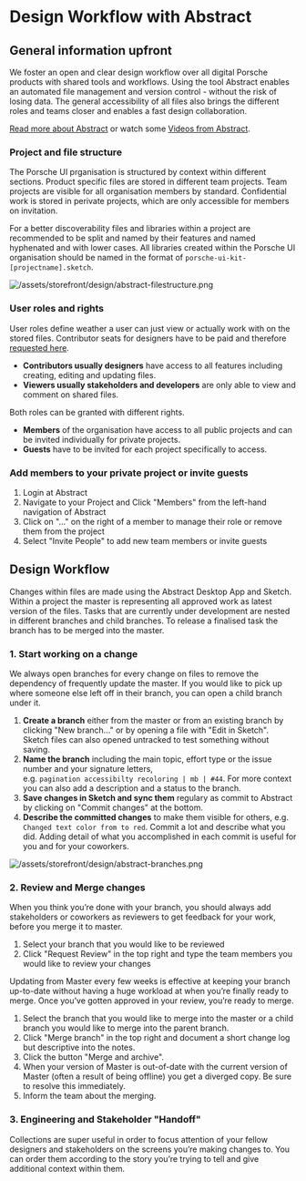 # Design Workflow with Abstract

## General information upfront
We foster an open and clear design workflow over all digital Porsche products with shared tools and workflows. Using the tool Abstract enables an automated file management and version control - without the risk of losing data. The general accessibility of all files also brings the different roles and teams closer and enables a fast design collaboration.

[Read more about Abstract](https://www.goabstract.com/how-it-works/) or watch some [Videos from Abstract](https://vimeo.com/goabstract).

### Project and file structure
The Porsche UI prganisation is structured by context within different sections. Product specific files are stored in different team projects. Team projects are visible for all organisation members by standard. Confidential work is stored in perivate projects, which are only accessible for members on invitation.

For a better discoverability files and libraries within a project are recommended to be split and named by their features and named hyphenated and with lower cases. All libraries created within the Porsche UI organisation should be named in the format of `porsche-ui-kit-[projectname].sketch`.

![/assets/storefront/design/abstract-filestructure.png](/assets/storefront/design/abstract-filestructure.png)

### User roles and rights
User roles define weather a user can just view or actually work with on the stored files. Contributor seats for designers have to be paid and therefore [requested here](http://eepurl.com/gnOIXD).
- **Contributors usually designers** have access to all features including creating, editing and updating files.
- **Viewers usually stakeholders and developers** are only able to view and comment on shared files.

Both roles can be granted with different rights. 
- **Members** of the organisation have access to all public projects and can be invited individually for private projects.
- **Guests** have to be invited for each project specifically to access.

### Add members to your private project or invite guests
1. Login at Abstract
2. Navigate to your Project and Click "Members" from the left-hand navigation of Abstract
3. Click on "..." on the right of a member to manage their role or remove them from the project
4. Select "Invite People" to add new team members or invite guests

## Design Workflow
Changes within files are made using the Abstract Desktop App and Sketch. Within a project the master is representing all approved work as latest version of the files. Tasks that are currently under development are nested in different branches and child branches. To release a finalised task the branch has to be merged into the master.

### 1. Start working on a change
We always open branches for every change on files to remove the dependency of frequently update the master. If you would like to pick up where someone else left off in their branch, you can open a child branch under it.

1. **Create a branch** either from the master or from an existing branch by clicking "New branch..." or by opening a file with "Edit in Sketch". Sketch files can also opened untracked to test something without saving.
2. **Name the branch** including the main topic, effort type or the issue number and your signature letters,  
e.g. `pagination accessibilty recoloring | mb | #44`. For more context you can also add a description and a status to the branch.
4. **Save changes in Sketch and sync them** regulary as commit to Abstract by clicking on "Commit changes" at the bottom. 
5. **Describe the committed changes** to make them visible for others, e.g. `Changed text color from to red`. Commit a lot and describe what you did. Adding detail of what you accomplished in each commit is useful for you and for your coworkers.

![/assets/storefront/design/abstract-branches.png](/assets/storefront/design/abstract-branches.png)

### 2. Review and Merge changes
When you think you’re done with your branch, you should always add stakeholders or coworkers as reviewers to get feedback for your work, before you merge it to master.

1. Select your branch that you would like to be reviewed
2. Click "Request Review" in the top right and type the team members you would like to review your changes

Updating from Master every few weeks is effective at keeping your branch up-to-date without having a huge workload at when you’re finally ready to merge. Once you’ve gotten approved in your review, you’re ready to merge.

1. Select the branch that you would like to merge into the master or a child branch you would like to merge into the parent branch.
2. Click "Merge branch" in the top right and document a short change log but descriptive into the notes.
3. Click the button "Merge and archive".
4. When your version of Master is out-of-date with the current version of Master (often a result of being offline) you get a diverged copy. Be sure to resolve this immediately.
5. Inform the team about the merging.

### 3. Engineering and Stakeholder "Handoff"
Collections are super useful in order to focus attention of your fellow designers and stakeholders on the screens you’re making changes to. You can order them according to the story you’re trying to tell and give additional context within them.
